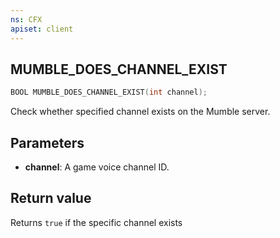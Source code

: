 ```yaml
---
ns: CFX
apiset: client
---
```

## MUMBLE_DOES_CHANNEL_EXIST

```c
BOOL MUMBLE_DOES_CHANNEL_EXIST(int channel);
```

Check whether specified channel exists on the Mumble server.

## Parameters
* **channel**: A game voice channel ID.

## Return value
Returns `true` if the specific channel exists
